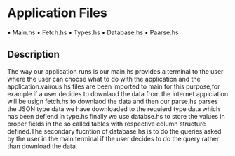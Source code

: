# Application Files
• Main.hs
• Fetch.hs
• Types.hs
• Database.hs
• Paarse.hs
## Description
The way our application runs is our main.hs provides a terminal to the user where the 
user can choose what to do with the application and the application.vairous hs files are 
been imported to main for this purpose,for example if a user decides to downlaod the 
data from the internet applciation will be usign fetch.hs to downlaod the data and then 
our parse.hs parses the JSON type data we have downloaded to the requierd type data 
which has been defiend in type.hs finally we use databse.hs to store the values in 
proper fields in the so called tables with respective column structure defined.The 
secondary fucntion of database.hs is to do the queries asked by the user in the main 
terminal if the user decides to do the query rather than download the data.
